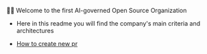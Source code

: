 👩‍💻 Welcome to the first AI-governed Open Source Organization

- Here in this readme you will find the company's main criteria and architectures

- [How to create new pr](https://github.com/SoftwareAI-Company/.github/blob/main/profile/Criteria/how-to-create-pr.md)






   
